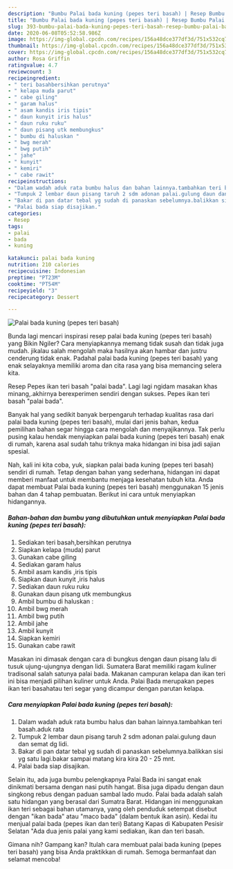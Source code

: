 ```yaml
---
description: "Bumbu Palai bada kuning (pepes teri basah) | Resep Bumbu Palai bada kuning (pepes teri basah) Yang Bisa Manjain Lidah"
title: "Bumbu Palai bada kuning (pepes teri basah) | Resep Bumbu Palai bada kuning (pepes teri basah) Yang Bisa Manjain Lidah"
slug: 393-bumbu-palai-bada-kuning-pepes-teri-basah-resep-bumbu-palai-bada-kuning-pepes-teri-basah-yang-bisa-manjain-lidah
date: 2020-06-08T05:52:58.986Z
image: https://img-global.cpcdn.com/recipes/156a48dce377df3d/751x532cq70/palai-bada-kuning-pepes-teri-basah-foto-resep-utama.jpg
thumbnail: https://img-global.cpcdn.com/recipes/156a48dce377df3d/751x532cq70/palai-bada-kuning-pepes-teri-basah-foto-resep-utama.jpg
cover: https://img-global.cpcdn.com/recipes/156a48dce377df3d/751x532cq70/palai-bada-kuning-pepes-teri-basah-foto-resep-utama.jpg
author: Rosa Griffin
ratingvalue: 4.7
reviewcount: 3
recipeingredient:
- " teri basahbersihkan perutnya"
- " kelapa muda parut"
- " cabe giling"
- " garam halus"
- " asam kandis iris tipis"
- " daun kunyit iris halus"
- " daun ruku ruku"
- " daun pisang utk membungkus"
- " bumbu di haluskan "
- " bwg merah"
- " bwg putih"
- " jahe"
- " kunyit"
- " kemiri"
- " cabe rawit"
recipeinstructions:
- "Dalam wadah aduk rata bumbu halus dan bahan lainnya.tambahkan teri basah.aduk rata"
- "Tumpuk 2 lembar daun pisang taruh 2 sdm adonan palai.gulung daun dan semat dg lidi."
- "Bakar di pan datar tebal yg sudah di panaskan sebelumnya.balikkan sisi yg satu lagi.bakar sampai matang kira kira 20 - 25 mnt."
- "Palai bada siap disajikan."
categories:
- Resep
tags:
- palai
- bada
- kuning

katakunci: palai bada kuning 
nutrition: 210 calories
recipecuisine: Indonesian
preptime: "PT23M"
cooktime: "PT54M"
recipeyield: "3"
recipecategory: Dessert

---
```



![Palai bada kuning (pepes teri basah)](https://img-global.cpcdn.com/recipes/156a48dce377df3d/751x532cq70/palai-bada-kuning-pepes-teri-basah-foto-resep-utama.jpg)

Bunda lagi mencari inspirasi resep palai bada kuning (pepes teri basah) yang Bikin Ngiler? Cara menyiapkannya memang tidak susah dan tidak juga mudah. jikalau salah mengolah maka hasilnya akan hambar dan justru cenderung tidak enak. Padahal palai bada kuning (pepes teri basah) yang enak selayaknya memiliki aroma dan cita rasa yang bisa memancing selera kita.

Resep Pepes ikan teri basah &#34;palai bada&#34;. Lagi lagi ngidam masakan khas minang,.akhirnya berexperimen sendiri dengan sukses. Pepes ikan teri basah &#34;palai bada&#34;.

Banyak hal yang sedikit banyak berpengaruh terhadap kualitas rasa dari palai bada kuning (pepes teri basah), mulai dari jenis bahan, kedua pemilihan bahan segar hingga cara mengolah dan menyajikannya. Tak perlu pusing kalau hendak menyiapkan palai bada kuning (pepes teri basah) enak di rumah, karena asal sudah tahu triknya maka hidangan ini bisa jadi sajian spesial.


Nah, kali ini kita coba, yuk, siapkan palai bada kuning (pepes teri basah) sendiri di rumah. Tetap dengan bahan yang sederhana, hidangan ini dapat memberi manfaat untuk membantu menjaga kesehatan tubuh kita. Anda dapat membuat Palai bada kuning (pepes teri basah) menggunakan 15 jenis bahan dan 4 tahap pembuatan. Berikut ini cara untuk menyiapkan hidangannya.

<!--inarticleads1-->

##### Bahan-bahan dan bumbu yang dibutuhkan untuk menyiapkan Palai bada kuning (pepes teri basah):

1. Sediakan  teri basah,bersihkan perutnya
1. Siapkan  kelapa (muda) parut
1. Gunakan  cabe giling
1. Sediakan  garam halus
1. Ambil  asam kandis ,iris tipis
1. Siapkan  daun kunyit ,iris halus
1. Sediakan  daun ruku ruku
1. Gunakan  daun pisang utk membungkus
1. Ambil  bumbu di haluskan :
1. Ambil  bwg merah
1. Ambil  bwg putih
1. Ambil  jahe
1. Ambil  kunyit
1. Siapkan  kemiri
1. Gunakan  cabe rawit


Masakan ini dimasak dengan cara di bungkus dengan daun pisang lalu di tusuk ujung-ujungnya dengan lidi. Sumatera Barat memiliki ragam kuliner tradisonal salah satunya palai bada. Makanan campuran kelapa dan ikan teri ini bisa menjadi pilihan kuliner untuk Anda. Palai Bada merupakan pepes ikan teri basahatau teri segar yang dicampur dengan parutan kelapa. 

<!--inarticleads2-->

##### Cara menyiapkan Palai bada kuning (pepes teri basah):

1. Dalam wadah aduk rata bumbu halus dan bahan lainnya.tambahkan teri basah.aduk rata
1. Tumpuk 2 lembar daun pisang taruh 2 sdm adonan palai.gulung daun dan semat dg lidi.
1. Bakar di pan datar tebal yg sudah di panaskan sebelumnya.balikkan sisi yg satu lagi.bakar sampai matang kira kira 20 - 25 mnt.
1. Palai bada siap disajikan.


Selain itu, ada juga bumbu pelengkapnya Palai Bada ini sangat enak dinikmati bersama dengan nasi putih hangat. Bisa juga dipadu dengan daun singkong rebus dengan paduan sambal lado mudo. Palai bada adalah salah satu hidangan yang berasal dari Sumatra Barat. Hidangan ini menggunakan ikan teri sebagai bahan utamanya, yang oleh penduduk setempat disebut dengan &#34;ikan bada&#34; atau &#34;maco bada&#34; (dalam bentuk ikan asin). Kedai itu menjual palai bada (pepes ikan dan teri) Batang Kapas di Kabupaten Pesisir Selatan &#34;Ada dua jenis palai yang kami sediakan, ikan dan teri basah. 

Gimana nih? Gampang kan? Itulah cara membuat palai bada kuning (pepes teri basah) yang bisa Anda praktikkan di rumah. Semoga bermanfaat dan selamat mencoba!

